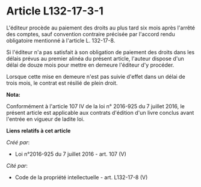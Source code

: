 # Article L132-17-3-1

L'éditeur procède au paiement des droits au plus tard six mois après l'arrêté des comptes, sauf convention contraire précisée
par l'accord rendu obligatoire mentionné à l'article L. 132-17-8. 

Si l'éditeur n'a pas satisfait à son obligation de paiement des droits dans les délais prévus au premier alinéa du présent
article, l'auteur dispose d'un délai de douze mois pour mettre en demeure l'éditeur d'y procéder. 

Lorsque cette mise en demeure n'est pas suivie d'effet dans un délai de trois mois, le contrat est résilié de plein droit.

**Nota:**

Conformément à l'article 107 IV de la loi n° 2016-925 du 7 juillet 2016, le présent article est applicable aux contrats
d'édition d'un livre conclus avant l'entrée en vigueur de ladite loi.

**Liens relatifs à cet article**

_Créé par_:

  - Loi n°2016-925 du 7 juillet 2016 - art. 107 (V)

_Cité par_:

  - Code de la propriété intellectuelle - art. L132-17-8 (V)
